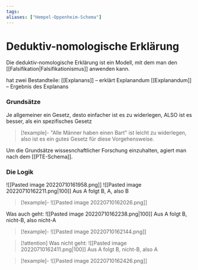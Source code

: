 ```yaml
---
tags:
aliases: ["Hempel-Oppenheim-Schema"]
---
```


# Deduktiv-nomologische Erklärung
Die deduktiv-nomologische Erklärung ist ein Modell, mit dem man den [[Falsifikation|Falsifikationismus]] anwenden kann.

hat zwei Bestandteile:
[[Explanans]] – erklärt Explanandum
[[Explanandum]] – Ergebnis des Explanans

### Grundsätze
Je allgemeiner ein Gesetz, desto einfacher ist es zu widerlegen, ALSO ist es besser, als ein spezifisches Gesetz
> [!example]-
> "Alle Männer haben einen Bart" ist leicht zu widerlegen, also ist es ein gutes Gesetz für diese Vorgehensweise.

Um die Grundsätze wissesnchaftlicher Forschung einzuhalten, agiert man nach dem [[PTE-Schema]].


### Die Logik
![[Pasted image 20220710161958.png]]
![[Pasted image 20220710162211.png|100]]
Aus A folgt B, A, also B 
> [!example]-
> ![[Pasted image 20220710162026.png]]

Was auch geht: 
![[Pasted image 20220710162238.png|100]]
Aus A folgt B, nicht-B, also nicht-A
> [!example]-
> ![[Pasted image 20220710162144.png]]


> [!attention]
> Was nicht geht:
> ![[Pasted image 20220710162411.png|100]]
> Aus A folgt B, nicht-B, also A  

> [!example]-
> ![[Pasted image 20220710162426.png]]